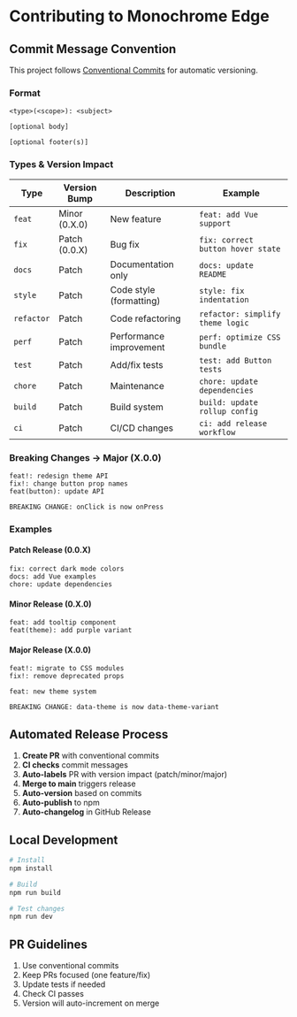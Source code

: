 # Contributing to Monochrome Edge

## Commit Message Convention

This project follows [Conventional Commits](https://www.conventionalcommits.org/) for automatic versioning.

### Format
```
<type>(<scope>): <subject>

[optional body]

[optional footer(s)]
```

### Types & Version Impact

| Type | Version Bump | Description | Example |
|------|-------------|-------------|----------|
| `feat` | Minor (0.X.0) | New feature | `feat: add Vue support` |
| `fix` | Patch (0.0.X) | Bug fix | `fix: correct button hover state` |
| `docs` | Patch | Documentation only | `docs: update README` |
| `style` | Patch | Code style (formatting) | `style: fix indentation` |
| `refactor` | Patch | Code refactoring | `refactor: simplify theme logic` |
| `perf` | Patch | Performance improvement | `perf: optimize CSS bundle` |
| `test` | Patch | Add/fix tests | `test: add Button tests` |
| `chore` | Patch | Maintenance | `chore: update dependencies` |
| `build` | Patch | Build system | `build: update rollup config` |
| `ci` | Patch | CI/CD changes | `ci: add release workflow` |

### Breaking Changes → Major (X.0.0)
```
feat!: redesign theme API
fix!: change button prop names
feat(button): update API

BREAKING CHANGE: onClick is now onPress
```

### Examples

#### Patch Release (0.0.X)
```
fix: correct dark mode colors
docs: add Vue examples
chore: update dependencies
```

#### Minor Release (0.X.0)
```
feat: add tooltip component
feat(theme): add purple variant
```

#### Major Release (X.0.0)
```
feat!: migrate to CSS modules
fix!: remove deprecated props

feat: new theme system

BREAKING CHANGE: data-theme is now data-theme-variant
```

## Automated Release Process

1. **Create PR** with conventional commits
2. **CI checks** commit messages
3. **Auto-labels** PR with version impact (patch/minor/major)
4. **Merge to main** triggers release
5. **Auto-version** based on commits
6. **Auto-publish** to npm
7. **Auto-changelog** in GitHub Release

## Local Development

```bash
# Install
npm install

# Build
npm run build

# Test changes
npm run dev
```

## PR Guidelines

1. Use conventional commits
2. Keep PRs focused (one feature/fix)
3. Update tests if needed
4. Check CI passes
5. Version will auto-increment on merge